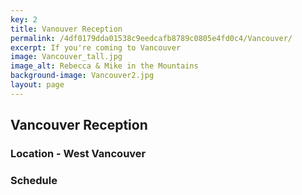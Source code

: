 ```yaml
---
key: 2
title: Vanouver Reception
permalink: /4df0179dda01538c9eedcafb8789c0805e4fd0c4/Vancouver/
excerpt: If you're coming to Vancouver
image: Vancouver_tall.jpg
image_alt: Rebecca & Mike in the Mountains
background-image: Vancouver2.jpg
layout: page
---
```

## Vancouver Reception

### Location - West Vancouver

### Schedule
